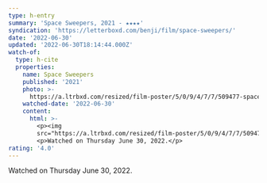 ```yaml
---
type: h-entry
summary: 'Space Sweepers, 2021 - ★★★★'
syndication: 'https://letterboxd.com/benji/film/space-sweepers/'
date: '2022-06-30'
updated: '2022-06-30T18:14:44.000Z'
watch-of:
  type: h-cite
  properties:
    name: Space Sweepers
    published: '2021'
    photo: >-
      https://a.ltrbxd.com/resized/film-poster/5/0/9/4/7/7/509477-space-sweepers-0-600-0-900-crop.jpg?v=02fa365186
    watched-date: '2022-06-30'
    content:
      html: >-
        <p><img
        src="https://a.ltrbxd.com/resized/film-poster/5/0/9/4/7/7/509477-space-sweepers-0-600-0-900-crop.jpg?v=02fa365186"/></p>
        <p>Watched on Thursday June 30, 2022.</p>
rating: '4.0'
---
```

Watched on Thursday June 30, 2022.
